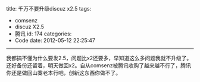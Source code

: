title: 千万不要升级discuz x2.5
tags:
  - comsenz
  - discuz X2.5
  - 腾讯
id: 174
categories:
  - Code
date: 2012-05-12 22:25:47
---

我都搞不懂为什么要发2.5，问题比x2还要多，早知道这么多问题我就不升级了。还好备份还留着，明天做回x2。自从comsenz被腾讯收购了越来越不行了，腾讯你还是做回山寨老本行吧，创新这东西你做不了。